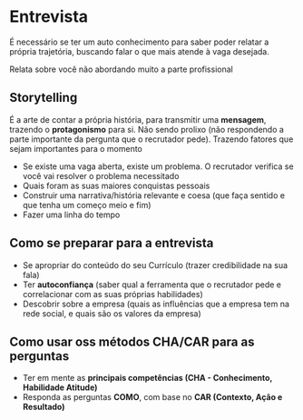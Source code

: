 # Entrevista

É necessário se ter um auto conhecimento para saber poder relatar a própria trajetória, buscando falar o que mais atende à vaga desejada.

Relata sobre você não abordando muito a parte profissional

## Storytelling

É a arte de contar a própria história, para transmitir uma **mensagem**, trazendo o **protagonismo** para si. Não sendo prolixo (não respondendo a parte importante da pergunta que o recrutador pede). Trazendo fatores que sejam importantes para o momento

- Se existe uma vaga aberta, existe um problema. O recrutador verifica se você vai resolver o problema necessitado
- Quais foram as suas maiores conquistas pessoais
- Construir uma narrativa/história relevante e coesa (que faça sentido e que tenha um começo meio e fim)
- Fazer uma linha do tempo

## Como se preparar para a entrevista

- Se apropriar do conteúdo do seu Currículo (trazer credibilidade na sua fala)
- Ter **autoconfiança** (saber qual a ferramenta que o recrutador pede e correlacionar com as suas próprias habilidades)
- Descobrir sobre a empresa (quais as influências que a empresa tem na rede social, e quais são os valores da empresa)

## Como usar oss métodos CHA/CAR para as perguntas

- Ter em mente as **principais competências (CHA - Conhecimento, Habilidade Atitude)**
- Responda as perguntas **COMO**, com base no **CAR (Contexto, Ação e Resultado)**
